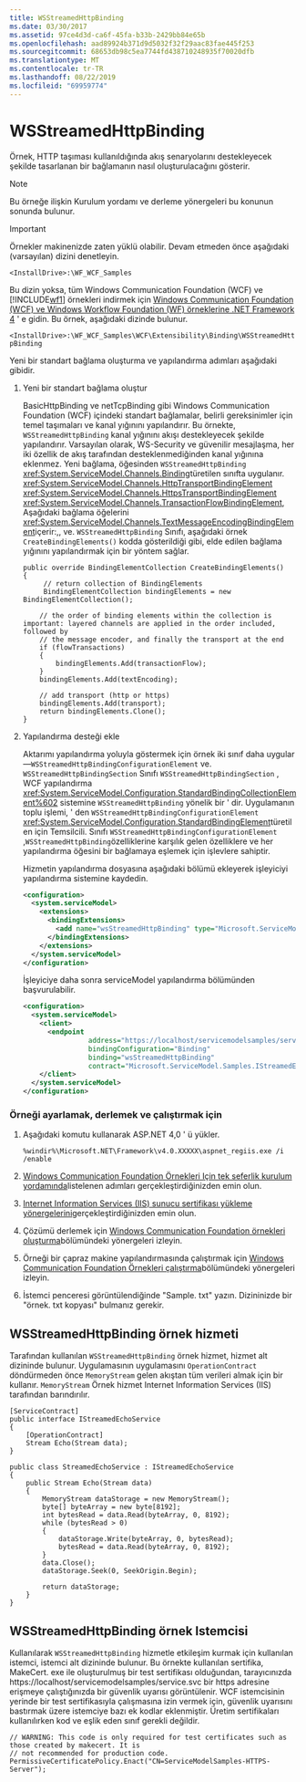 ```yaml
---
title: WSStreamedHttpBinding
ms.date: 03/30/2017
ms.assetid: 97ce4d3d-ca6f-45fa-b33b-2429bb84e65b
ms.openlocfilehash: aad89924b371d9d5032f32f29aac83fae445f253
ms.sourcegitcommit: 68653db98c5ea7744fd438710248935f70020dfb
ms.translationtype: MT
ms.contentlocale: tr-TR
ms.lasthandoff: 08/22/2019
ms.locfileid: "69959774"
---
```

# <a name="wsstreamedhttpbinding"></a>WSStreamedHttpBinding
Örnek, HTTP taşıması kullanıldığında akış senaryolarını destekleyecek şekilde tasarlanan bir bağlamanın nasıl oluşturulacağını gösterir.  
  
> [!NOTE]
> Bu örneğe ilişkin Kurulum yordamı ve derleme yönergeleri bu konunun sonunda bulunur.  
  
> [!IMPORTANT]
>  Örnekler makinenizde zaten yüklü olabilir. Devam etmeden önce aşağıdaki (varsayılan) dizini denetleyin.  
>   
>  `<InstallDrive>:\WF_WCF_Samples`  
>   
>  Bu dizin yoksa, tüm Windows Communication Foundation (WCF) ve [!INCLUDE[wf1](../../../../includes/wf1-md.md)] örnekleri indirmek için [Windows Communication Foundation (WCF) ve Windows Workflow Foundation (WF) örneklerine .NET Framework 4](https://go.microsoft.com/fwlink/?LinkId=150780) ' e gidin. Bu örnek, aşağıdaki dizinde bulunur.  
>   
>  `<InstallDrive>:\WF_WCF_Samples\WCF\Extensibility\Binding\WSStreamedHttpBinding`  
  
 Yeni bir standart bağlama oluşturma ve yapılandırma adımları aşağıdaki gibidir.  
  
1. Yeni bir standart bağlama oluştur  
  
     BasicHttpBinding ve netTcpBinding gibi Windows Communication Foundation (WCF) içindeki standart bağlamalar, belirli gereksinimler için temel taşımaları ve kanal yığınını yapılandırır. Bu örnekte, `WSStreamedHttpBinding` kanal yığınını akışı destekleyecek şekilde yapılandırır. Varsayılan olarak, WS-Security ve güvenilir mesajlaşma, her iki özellik de akış tarafından desteklenmediğinden kanal yığınına eklenmez. Yeni bağlama, öğesinden `WSStreamedHttpBinding` <xref:System.ServiceModel.Channels.Binding>türetilen sınıfta uygulanır. <xref:System.ServiceModel.Channels.HttpTransportBindingElement> <xref:System.ServiceModel.Channels.HttpsTransportBindingElement> <xref:System.ServiceModel.Channels.TransactionFlowBindingElement>, Aşağıdaki bağlama öğelerini <xref:System.ServiceModel.Channels.TextMessageEncodingBindingElement>içerir:,, ve. `WSStreamedHttpBinding` Sınıfı, aşağıdaki örnek `CreateBindingElements()` kodda gösterildiği gibi, elde edilen bağlama yığınını yapılandırmak için bir yöntem sağlar.  
  
    ```  
    public override BindingElementCollection CreateBindingElements()  
    {  
         // return collection of BindingElements  
         BindingElementCollection bindingElements = new BindingElementCollection();  
  
        // the order of binding elements within the collection is important: layered channels are applied in the order included, followed by  
        // the message encoder, and finally the transport at the end  
        if (flowTransactions)  
        {  
            bindingElements.Add(transactionFlow);  
        }  
        bindingElements.Add(textEncoding);  
  
        // add transport (http or https)  
        bindingElements.Add(transport);  
        return bindingElements.Clone();  
    }  
    ```  
  
2. Yapılandırma desteği ekle  
  
     Aktarımı yapılandırma yoluyla göstermek için örnek iki sınıf daha uygular —`WSStreamedHttpBindingConfigurationElement` ve. `WSStreamedHttpBindingSection` Sınıfı `WSStreamedHttpBindingSection` , WCF yapılandırma <xref:System.ServiceModel.Configuration.StandardBindingCollectionElement%602> sistemine `WSStreamedHttpBinding` yönelik bir ' dir. Uygulamanın toplu işlemi, ' den `WSStreamedHttpBindingConfigurationElement` <xref:System.ServiceModel.Configuration.StandardBindingElement>türetilen için Temsilcili. Sınıfı `WSStreamedHttpBindingConfigurationElement` ,`WSStreamedHttpBinding`özelliklerine karşılık gelen özelliklere ve her yapılandırma öğesini bir bağlamaya eşlemek için işlevlere sahiptir.  
  
     Hizmetin yapılandırma dosyasına aşağıdaki bölümü ekleyerek işleyiciyi yapılandırma sistemine kaydedin.  
  
    ```xml  
    <configuration>  
      <system.serviceModel>  
        <extensions>  
          <bindingExtensions>  
            <add name="wsStreamedHttpBinding" type="Microsoft.ServiceModel.Samples.WSStreamedHttpBindingCollectionElement, WSStreamedHttpBinding, Version=0.0.0.0, Culture=neutral, PublicKeyToken=null" />  
          </bindingExtensions>  
        </extensions>  
      </system.serviceModel>  
    </configuration>  
    ```  
  
     İşleyiciye daha sonra serviceModel yapılandırma bölümünden başvurulabilir.  
  
    ```xml  
    <configuration>  
      <system.serviceModel>  
        <client>  
          <endpoint  
                    address="https://localhost/servicemodelsamples/service.svc"  
                    bindingConfiguration="Binding"  
                    binding="wsStreamedHttpBinding"  
                    contract="Microsoft.ServiceModel.Samples.IStreamedEchoService"/>  
        </client>  
      </system.serviceModel>  
    </configuration>  
    ```  
  
### <a name="to-set-up-build-and-run-the-sample"></a>Örneği ayarlamak, derlemek ve çalıştırmak için  
  
1. Aşağıdaki komutu kullanarak ASP.NET 4,0 ' ü yükler.  
  
    ```  
    %windir%\Microsoft.NET\Framework\v4.0.XXXXX\aspnet_regiis.exe /i /enable  
    ```  
  
2. [Windows Communication Foundation Örnekleri Için tek seferlik kurulum yordamında](../../../../docs/framework/wcf/samples/one-time-setup-procedure-for-the-wcf-samples.md)listelenen adımları gerçekleştirdiğinizden emin olun.  
  
3. [Internet Information Services (IIS) sunucu sertifikası yükleme yönergelerini](../../../../docs/framework/wcf/samples/iis-server-certificate-installation-instructions.md)gerçekleştirdiğinizden emin olun.  
  
4. Çözümü derlemek için [Windows Communication Foundation örnekleri oluşturma](../../../../docs/framework/wcf/samples/building-the-samples.md)bölümündeki yönergeleri izleyin.  
  
5. Örneği bir çapraz makine yapılandırmasında çalıştırmak için [Windows Communication Foundation Örnekleri çalıştırma](../../../../docs/framework/wcf/samples/running-the-samples.md)bölümündeki yönergeleri izleyin.  
  
6. İstemci penceresi görüntülendiğinde "Sample. txt" yazın. Dizininizde bir "örnek. txt kopyası" bulmanız gerekir.  
  
## <a name="the-wsstreamedhttpbinding-sample-service"></a>WSStreamedHttpBinding örnek hizmeti  
 Tarafından kullanılan `WSStreamedHttpBinding` örnek hizmet, hizmet alt dizininde bulunur. Uygulamasının uygulamasını `OperationContract` döndürmeden önce `MemoryStream` gelen akıştan tüm verileri almak için bir kullanır. `MemoryStream` Örnek hizmet Internet Information Services (IIS) tarafından barındırılır.  
  
```  
[ServiceContract]  
public interface IStreamedEchoService  
{  
    [OperationContract]  
    Stream Echo(Stream data);  
}  
  
public class StreamedEchoService : IStreamedEchoService  
{  
    public Stream Echo(Stream data)  
    {  
        MemoryStream dataStorage = new MemoryStream();  
        byte[] byteArray = new byte[8192];  
        int bytesRead = data.Read(byteArray, 0, 8192);  
        while (bytesRead > 0)  
        {  
            dataStorage.Write(byteArray, 0, bytesRead);  
            bytesRead = data.Read(byteArray, 0, 8192);  
        }  
        data.Close();  
        dataStorage.Seek(0, SeekOrigin.Begin);  
  
        return dataStorage;  
    }  
}  
```  
  
## <a name="the-wsstreamedhttpbinding-sample-client"></a>WSStreamedHttpBinding örnek Istemcisi  
 Kullanılarak `WSStreamedHttpBinding` hizmetle etkileşim kurmak için kullanılan istemci, istemci alt dizininde bulunur. Bu örnekte kullanılan sertifika, MakeCert. exe ile oluşturulmuş bir test sertifikası olduğundan, tarayıcınızda https://localhost/servicemodelsamples/service.svc bir https adresine erişmeye çalıştığınızda bir güvenlik uyarısı görüntülenir. WCF istemcisinin yerinde bir test sertifikasıyla çalışmasına izin vermek için, güvenlik uyarısını bastırmak üzere istemciye bazı ek kodlar eklenmiştir. Üretim sertifikaları kullanılırken kod ve eşlik eden sınıf gerekli değildir.  
  
```  
// WARNING: This code is only required for test certificates such as those created by makecert. It is   
// not recommended for production code.  
PermissiveCertificatePolicy.Enact("CN=ServiceModelSamples-HTTPS-Server");  
```  
